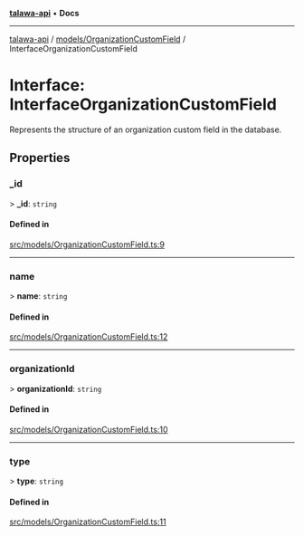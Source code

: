 [**talawa-api**](../../../README.md) • **Docs**

***

[talawa-api](../../../modules.md) / [models/OrganizationCustomField](../README.md) / InterfaceOrganizationCustomField

# Interface: InterfaceOrganizationCustomField

Represents the structure of an organization custom field in the database.

## Properties

### \_id

\> **\_id**: `string`

#### Defined in

[src/models/OrganizationCustomField.ts:9](https://github.com/PalisadoesFoundation/talawa-api/blob/fb5076f344cd74d4e51c692cbc70fc337bf1ac39/src/models/OrganizationCustomField.ts#L9)

***

### name

\> **name**: `string`

#### Defined in

[src/models/OrganizationCustomField.ts:12](https://github.com/PalisadoesFoundation/talawa-api/blob/fb5076f344cd74d4e51c692cbc70fc337bf1ac39/src/models/OrganizationCustomField.ts#L12)

***

### organizationId

\> **organizationId**: `string`

#### Defined in

[src/models/OrganizationCustomField.ts:10](https://github.com/PalisadoesFoundation/talawa-api/blob/fb5076f344cd74d4e51c692cbc70fc337bf1ac39/src/models/OrganizationCustomField.ts#L10)

***

### type

\> **type**: `string`

#### Defined in

[src/models/OrganizationCustomField.ts:11](https://github.com/PalisadoesFoundation/talawa-api/blob/fb5076f344cd74d4e51c692cbc70fc337bf1ac39/src/models/OrganizationCustomField.ts#L11)
